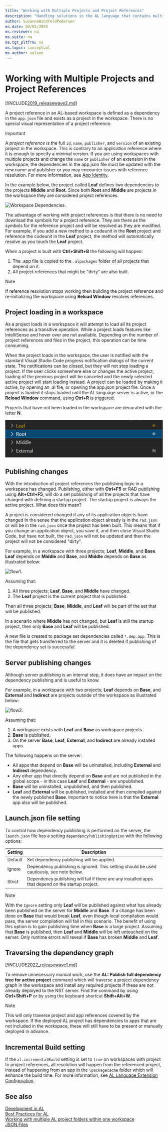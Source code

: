 ```yaml
---
title: "Working with Multiple Projects and Project References"
description: "Handling solutions in the AL language that contains multiple projects in one Visual Studio Code folder and contains references between these projects."
author: SusanneWindfeldPedersen
ms.date: 04/01/2023
ms.reviewer: na
ms.suite: na
ms.tgt_pltfrm: na
ms.topic: conceptual
ms.author: solsen
---
```


# Working with Multiple Projects and Project References

[!INCLUDE[2019_releasewave2.md](../includes/2019_releasewave2.md)]

A project reference in an AL-based workspace is defined as a dependency in the `app.json` file and exists as a project in the workspace. There is no special visual representation of a project reference. 

> [!IMPORTANT]  
> A *project reference* is the full `id`, `name`, `publisher`, and `version` of an existing project in the workspace. This is contrary to an application reference where it is enough to specify a minimal version. If you are using workspaces with multiple projects and change the `name` or `publisher` of an extension in the workspace, the dependencies in the app.json file must be updated with the new name and publisher or you may encounter issues with reference resolution. For more information, see [App Identity](devenv-app-identity.md).

In the example below, the project called **Leaf** defines two dependencies to the projects **Middle** and **Root**. Since both **Root** and **Middle** are projects in the workspace they are considered project references.

![Workspace Dependencies.](media/projectreference.png)

The advantage of working with project references is that there is no need to download the symbols for a project reference. They are there as the symbols for the reference project and will be resolved as they are modified. For example, if you add a new method to a codeunit in the **Root** project and reference the codeunit in the **Leaf** project, the method will automatically resolve as you touch the **Leaf** project.

When a project is built with **Ctrl+Shift+B** the following will happen:
1. The .app file is copied to the `.alpackages` folder of all projects that depend on it.
2. All project references that might be "dirty" are also built.

> [!NOTE]  
> If reference resolution stops working then building the project reference and re-initializing the workspace using **Reload Window** resolves references.

## Project loading in a workspace

As a project loads in a workspace it will attempt to load all its project references as a transitive operation. While a project loads features like IntelliSense and hover over are not available. Depending on the number of project references and files in the project, this operation can be time consuming.

When the project loads in the workspace, the user is notified with the standard Visual Studio Code progress notification dialogs of the current state. The notifications can be closed, but they will not stop loading a project. If the user clicks somewhere else or changes the active project, loading of the previous project will be canceled and the newly selected active project will start loading instead. A project can be loaded by making it active, by opening an .al file, or opening the app.json project file. Once a project is loaded it stays loaded until the AL language server is active, or the **Reload Window** command, using **Ctrl+R** is triggered. 

Projects that have not been loaded in the workspace are decorated with the letter **N**.  

![loading](media/workspace-project-load.png "Loading status of project in workspace")

## Publishing changes

With the introduction of project references the publishing logic in a workspace has changed. Publishing, either with **Ctrl+F5** or RAD publishing using **Alt+Ctrl+F5**, will do a set publishing of all the projects that have changed with defining a startup project. The startup project is always the active project. What does this mean?  

A project is considered changed if any of its application objects have changed in the sense that the application object already is in the `rad.json` or will be in the `rad.json` once the project has been built. This means that if you change an application object, you save it, and then close Visual Studio Code, but have not built, the `rad.json` will not be updated and then the project will not be considered "dirty".

For example, in a workspace with three projects; **Leaf**, **Middle**, and **Base**. **Leaf** depends on **Middle** and **Base**, and **Middle** depends on **Base** as illustrated below:

![flow1.](media/flow1.png "Dependency flow between projects")

Assuming that: 
1. All three projects; **Leaf**, **Base**, and **Middle** have changed. 
2. The **Leaf** project is the current project that is published. 

Then all three projects; **Base**, **Middle**, and **Leaf** will be part of the set that will be published.

In a scenario where **Middle** has not changed, but **Leaf** is still the startup project, then only **Base** and **Leaf** will be published.

A new file is created to package set dependencies called `*.dep.app`. This is the file that gets transferred to the server and it is deleted if publishing of the dependency set is successful.

## Server publishing changes

Although server publishing is an internal step, it does have an impact on the dependency publishing and is useful to know.

For example, in a workspace with two projects; **Leaf** depends on **Base**, and **External** and **Indirect** are projects outside of the workspace as illustrated below:

![flow2.](media/flow2.png "Dependency flow with two external projects")

Assuming that:

1. A workspace exists with **Leaf** and **Base** as workspace projects.
2. **Base** is published. 
3. On the server **Base**, **Leaf**, **External**, and **Indirect** are already installed apps. 

The following happens on the server:

- All apps that depend on **Base** will be uninstalled, including **External** and **Indirect** dependency.  
- Any other app that directly depend on **Base** and are not published in the global scope - in this case **Leaf** and **External** - are unpublished.  
- **Base** will be uninstalled, unpublished, and then published.  
- **Leaf** and **External** will be published, installed and then compiled against the newly published **Base**. Important to notice here is that the **External** app also will be published.

## Launch.json file setting

To control how dependency publishing is performed on the server, the `launch.json` file has a setting `dependencyPublishingOption` with the following options:

|Setting |Description |
|--------|------------|
|Default|Set dependency publishing will be applied.|
|Ignore|Dependency publishing is ignored. This setting should be used cautiously, see note below.|
|Strict|Dependency publishing will fail if there are any installed apps that depend on the startup project.|

> [!NOTE]  
> With the `Ignore` setting only **Leaf** will be published against what has already been published on the server for **Middle** and **Base**. If a change has been done on **Base** that would break **Leaf**, even though local compilation would pass, the server compilation will fail in this scenario. The benefit of using this option is to gain publishing time when **Base** is a large project. Assuming that **Base** is published, then **Leaf** and **Middle** will be left untouched on the server. Only runtime errors will reveal if **Base** has broken **Middle** and **Leaf**.

## Traversing the dependency graph

[!INCLUDE[2022_releasewave1.md](../includes/2022_releasewave1.md)]

To remove unnecessary manual work, use the **AL: Publish full dependency tree for active project** command which will traverse a project dependency graph in the workspace and install any required projects if these are not already deployed to the NST server. Find the command by using **Ctrl+Shift+P** or by using the keyboard shortcut **Shift+Alt+W**.

> [!NOTE]  
> This will only traverse project and app references covered by the workspace. If the deployed AL project has dependencies to apps that are not included in the workspace, these will still have to be present or manually deployed in advance.

## Incremental Build setting

If the `al.incrementalBuild` setting is set to `true` on workspaces with project to project references, all resolution will happen from the referenced project, instead of happening from an app in the `\packagecache` folder which will enhance the build time. For more information, see [AL Language Extension Configuration](devenv-al-extension-configuration.md).

## See also

[Development in AL](devenv-dev-overview.md)  
[Best Practices for AL](../compliance/apptest-bestpracticesforalcode.md)  
[Working with multiple AL project folders within one workspace](devenv-multiroot-workspaces.md)  
[JSON Files](devenv-json-files.md)  